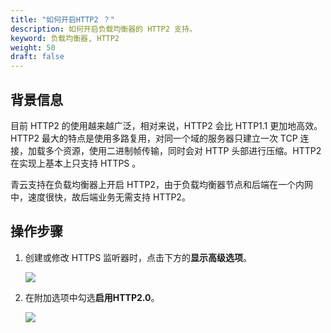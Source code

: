 ```yaml
---
title: "如何开启HTTP2 ？"
description: 如何开启负载均衡器的 HTTP2 支持。
keyword: 负载均衡器, HTTP2
weight: 50
draft: false
---
```


## 背景信息

目前 HTTP2 的使用越来越广泛，相对来说，HTTP2 会比 HTTP1.1 更加地高效。HTTP2 最大的特点是使用多路复用，对同一个域的服务器只建立一次 TCP 连接，加载多个资源，使用二进制帧传输，同时会对 HTTP 头部进行压缩。HTTP2 在实现上基本上只支持 HTTPS 。

青云支持在负载均衡器上开启 HTTP2，由于负载均衡器节点和后端在一个内网中，速度很快，故后端业务无需支持 HTTP2。

## 操作步骤

1. 创建或修改 HTTPS 监听器时，点击下方的**显示高级选项**。

   ![](../../_images/lb_turn_on_http2_1.png)

2. 在附加选项中勾选**启用HTTP2.0**。

   ![](../../_images/lb_turn_on_http2_2.png)